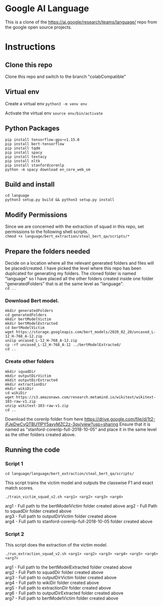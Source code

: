 # Google AI Language
This is a clone of the https://ai.google/research/teams/language/ repo from the google open source projects.

# Instructions
## Clone this repo
Clone this repo and switch to the branch "colabCompatible"

## Virtual env
Create a virtual env
`python3 -m venv env`

Activate the virtual env
`source env/bin/activate`

## Python Packages
```
pip install tensorflow-gpu~=1.15.0
pip install bert-tensorflow
pip install tqdm
pip install spacy
pip install textacy
pip install nltk
pip install stanfordcorenlp
python -m spacy download en_core_web_sm
```

## Build and install
```
cd language
python3 setup.py build && python3 setup.py install
```

## Modify Permissions
Since we are concerned with the extraction of squad in this repo, set permissions to the following shell scripts.  
`chmod +x language/bert_extraction/steal_bert_qa/scripts/*`

## Prepare the folders needed
Decide on a location where all the relevant generated folders and files will be placed/created. I have picked the level where this repo has been duplicated for generating my folders.
The cloned folder is named "language" so I have placed all the other folders created inside one folder "generatedFolders" that is at the same level as "language".  
`cd ..`

### Download Bert model.
```
mkdir generatedFolders
cd generatedFolders
mkdir bertModelVictim
mkdir bertModelExtracted
cd bertModelVictim
wget https://storage.googleapis.com/bert_models/2020_02_20/uncased_L-12_H-768_A-12.zip
unzip uncased_L-12_H-768_A-12.zip
cp -rf uncased_L-12_H-768_A-12 ../bertModelExtracted/
cd ..
```

### Create other folders
```
mkdir squadDir
mkdir outputDirVictim
mkdit outputDirExtracted
mkdir extractionDir
mkdir wikiDir
cd wikiDir
wget https://s3.amazonaws.com/research.metamind.io/wikitext/wikitext-103-raw-v1.zip
unzip wikitext-103-raw-v1.zip
cd ..
```

Download the corenlp folder from here https://drive.google.com/file/d/1t2-jFJeDwCyQTBU11PY5ayvMZC2z-3qy/view?usp=sharing
Ensure that it is named as "stanford-corenlp-full-2018-10-05" and place it in the same level as the other folders created above.

## Running the code
### Script 1
`cd language/language/bert_extraction/steal_bert_qa/scripts/`  

This script trains the victim model and outputs the classwise F1 and exact match scores.  

`./train_victim_squad_v2.sh <arg1> <arg2> <arg3> <arg4>`  

arg1 - Full path to the bertModelVictim folder created above
arg2 - Full Path to squadDir folder created above  
arg3 - Full path to outputDirVictim folder created above  
arg4 - Full path to stanford-corenlp-full-2018-10-05 folder created above  

### Script 2

This script does the extraction of the victim model.  

`./run_extraction_squad_v2.sh <arg1> <arg2> <arg3> <arg4> <arg5> <arg6> <arg7>`  

arg1 - Full path to the bertModelExtracted folder created above  
arg2 - Full Path to squadDir folder created above  
arg3 - Full path to outputDirVictim folder created above  
arg4 - Full path to wikiDir folder created above  
arg5 - Full path to extractionDir folder created above  
arg6 - Full path to outputDirExtracted folder created above  
arg7 - Full path to bertModelVictim folder created above  
